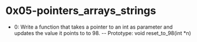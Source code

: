 # 0x05-pointers_arrays_strings
* 0: Write a function that takes a pointer to an int as parameter and updates the value it points to to 98. 
 -- Prototype: void reset_to_98(int *n)
